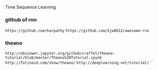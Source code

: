 Time Sequence Learning

### github of rnn
`https://github.com/karpathy`
`https://github.com/kjw0612/awesome-rnn`

### theano
`http://nbviewer.jupyter.org/github/craffel/theano-tutorial/blob/master/Theano%20Tutorial.ipynb`
`http://folinoid.com/show/theano/`
`http://deeplearning.net/tutorial/`
``